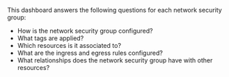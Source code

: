 This dashboard answers the following questions for each network security group:

- How is the network security group configured?
- What tags are applied?
- Which resources is it associated to?
- What are the ingress and egress rules configured?
- What relationships does the network security group have with other resources?

